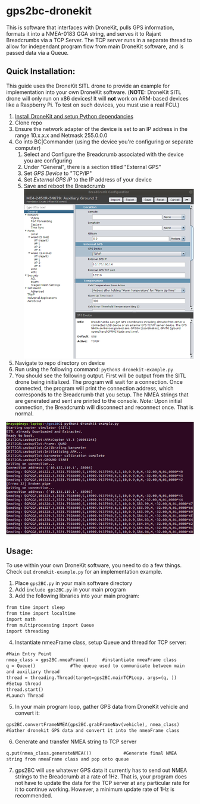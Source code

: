 # gps2bc-dronekit

This is software that interfaces with DroneKit, pulls GPS information, formats it into a NMEA-0183 GGA string, and serves it to Rajant Breadcrumbs via a TCP Server. The TCP server runs in a separate thread to allow for independant program flow from main DroneKit software, and is passed data via a Queue. 

## Quick Installation:
This guide uses the DroneKit SITL drone to provide an example for implementation into your own DroneKit software. (**NOTE:** DroneKit SITL drone will only run on x86 devices! It will **not** work on ARM-based devices like a Raspberry Pi. To test on such devices, you must use a real FCU.)
  1. [Install DroneKit and setup Python dependancies](https://dronekit-python.readthedocs.io/en/latest/guide/quick_start.html)
  1. Clone repo
  1. Ensure the network adapter of the device is set to an IP address in the range 10.x.x.x and Netmask 255.0.0.0
  1. Go into BC|Commander (using the device you're configuring or separate computer)
      1. Select and Configure the Breadcrumb associated with the device you are configuring
      1. Under "General", there is a section titled "External GPS"
      1. Set *GPS Device* to "TCP/IP"
      1. Set *External GPS IP* to the IP address of your device
      1. Save and reboot the Breadcrumb    
  ![BC|Commander Config Screen](BCConfig.png)
  1. Navigate to repo directory on device
  1. Run using the following command: `python3 dronekit-example.py`
  1. You should see the following output. First will be output from the SITL drone being initialized. The program will wait for a connection. Once connected, the program will print the connection address, which corresponds to the Breadcrumb that you setup. The NMEA strings that are generated and sent are printed to the console. *Note:* Upon initial connection, the Breadcrumb will disconnect and reconnect once. That is normal.
  
![gps2BC Terminal Output](gps2BC_output.png) 
  
## Usage:
To use within your own DroneKit software, you need to do a few things. Check out `dronekit-example.py` for an implementation example.
  1. Place `gps2BC.py` in your main software directory
  1. Add `include gps2BC.py` in your main program
  1. Add the following libraries into your main program:
```
from time import sleep
from time import localtime
import math
from multiprocessing import Queue
import threading
```
  4. Instantiate nmeaFrame class, setup Queue and thread for TCP server:
```
#Main Entry Point
nmea_class = gps2BC.nmeaFrame()		#instantiate nmeaFrame class
q = Queue()				#The queue used to communicate between main and auxiliary thread
thread = threading.Thread(target=gps2BC.mainTCPLoop, args=(q, ))	#Setup thread
thread.start()                                                          #Launch Thread
```
  5. In your main program loop, gather GPS data from DroneKit vehicle and convert it:
```
gps2BC.convertFrameNMEA(gps2BC.grabFrameNav(vehicle), nmea_class)	#Gather dronekit GPS data and convert it into the nmeaFrame class
```
  6. Generate and transfer NMEA string to TCP server
```
q.put(nmea_class.generateNMEA())			#Generate final NMEA string from nmeaFrame class and pop onto queue
```
  7. gps2BC will use whatever GPS data it currently has to send out NMEA strings to the Breadcrumb at a rate of 1Hz. That is, your program does not have to update the data for the TCP server at any particular rate for it to continue working. However, a minimum update rate of 1Hz is recommended.
